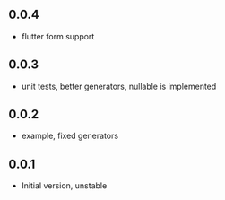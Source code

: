 ## 0.0.4

- flutter form support

## 0.0.3

- unit tests, better generators, nullable is implemented

## 0.0.2

- example, fixed generators

## 0.0.1

- Initial version, unstable